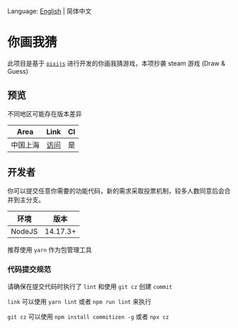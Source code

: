 Language: [English](../README.md) | 简体中文

# 你画我猜

此项目是基于 [`pixijs`](https://www.pixijs.com/) 进行开发的你画我猜游戏，本项抄袭 steam 游戏 (Draw & Guess)

## 预览

不同地区可能存在版本差异

| Area  |  Link | CI |
| :------------: | :------------: | :------------: |
|  中国上海 | [访问](https://draw-guess-8gepim6x5a14aa76-1306506123.ap-shanghai.app.tcloudbase.com/ "open")  | 是 |

## 开发者

你可以提交任意你需要的功能代码，新的需求采取投票机制，较多人数同意后会合并到主分支。

|  环境 |  版本 |
| :------------: | :------------: |
| NodeJS | 14.17.3+  |

推荐使用 `yarn` 作为包管理工具

### 代码提交规范

请确保在提交代码时执行了 `lint` 和使用 `git cz` 创建 `commit`

`link` 可以使用 `yarn lint` 或者 `npm run lint` 来执行

`git cz` 可以使用 `npm install commitizen -g` 或者 `npx cz`
